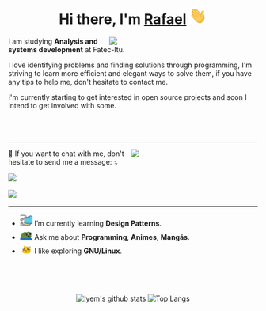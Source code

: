 <h1 align="center">Hi there, I'm <a href="https://github.com/Lyem">Rafael</a> <img height="35px" width="35px" src="assets/hi.gif"/></h1>

<!--
**Lyem/Lyem** is a ✨ _special_ ✨ repository because its `README.md` (this file) appears on your GitHub profile.

Here are some ideas to get you started:

- 🔭 I’m currently working on ...
- 🌱 I’m currently learning ...
- 👯 I’m looking to collaborate on ...
- 🤔 I’m looking for help with ...
- 💬 Ask me about ...
- 📫 How to reach me: ...
- 😄 Pronouns: ...
- ⚡ Fun fact: ...
-->

<img src="assets/writing.png" min-width="400px" max-width="400px" width="300px" align="right">

<p align="left">I am studying <strong>Analysis and systems development</strong> at Fatec-Itu.</p>

I love identifying problems and finding solutions through programming, I'm striving to learn more efficient and elegant ways to solve them, if you have any tips to help me, don't hesitate to contact me.

I'm currently starting to get interested in open source projects and soon I intend to get involved with some.
<br><br><br><br>
<hr></hr>

<div align="left">
 <a href="https://app.daily.dev/galho" target="_blank">
    <img
      width="256"
      align="right"
      src="https://api.daily.dev/devcards/4ac6e7b5c3694bc2b4c3e693cecc4672.png?r=0wm"
    />
  </a>
<p align="left">💌 If you want to chat with me, don't hesitate to send me a message: ⤵️</p>

<p align="left">
  <a href="mailto:rafael.melo21@fatecitu.edu.br" alt="Gmail">
  <img src="https://img.shields.io/badge/-Gmail-FF0000?style=for-the-badge&labelColor=FF0000&logo=gmail&logoColor=white&link=rafael.melo21@fatecitu.edu.br" /></a>
</p>

![](https://komarev.com/ghpvc/?username=lyem)

<hr></hr>
 
</div>

- <img alt="GIF" src="assets/work.gif" width="25" /> I’m currently learning **Design Patterns**.
- <img alt="GIF" src="assets/pepe_talk.gif" width="25" /> Ask me about **Programming**, **Animes**, **Mangás**.
- <img alt="GIF" src="assets/happy_cat.gif" width="25" /> I like exploring **GNU/Linux**.

<br /><br /><br />

<a  href="https://github.com/lyem">

<div align="center"> 
<img alt="lyem's github stats" width="50%" src="https://github-readme-stats.vercel.app/api?username=lyem&theme=tokyonight" href="https://github.com/lyem" />
<!--- <img width="50%" alt="Streak" src="https://github-readme-streak-stats.herokuapp.com/?user=lyem&theme=tokyonight&layout=compact" /> -->
<img alt="Top Langs" width="42%" src="https://github-readme-stats.vercel.app/api/top-langs/?username=lyem&layout=compact&theme=tokyonight" href="https://github.com/lyem" />
</a>
